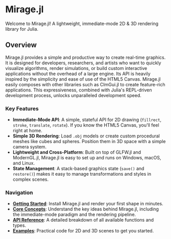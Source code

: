 # Mirage.jl

Welcome to Mirage.jl! A lightweight, immediate-mode 2D & 3D rendering library for Julia.

## Overview

Mirage.jl provides a simple and productive way to create real-time graphics. It is designed for developers, researchers, and artists who want to quickly visualize algorithms, render simulations, or build custom interactive applications without the overhead of a large engine. Its API is heavily inspired by the simplicity and ease of use of the HTML5 Canvas. Mirage.jl easily composes with other libraries such as CImGui.jl to create feature-rich applications. This expressiveness, combined with Julia's REPL-driven development process, unlocks unparalleled development speed.

### Key Features

*   **Immediate-Mode API**: A simple, stateful API for 2D drawing (`fillrect`, `stroke`, `translate`, `rotate`). If you know the HTML5 Canvas, you'll feel right at home.
*   **Simple 3D Rendering**: Load `.obj` models or create custom procedural meshes like cubes and spheres. Position them in 3D space with a simple camera system.
*   **Lightweight and Cross-Platform**: Built on top of GLFW.jl and ModernGL.jl, Mirage.jl is easy to set up and runs on Windows, macOS, and Linux.
*   **State Management**: A stack-based graphics state (`save()` and `restore()`) makes it easy to manage transformations and styles in complex scenes.

### Navigation

*   **[Getting Started](getting_started.md)**: Install Mirage.jl and render your first shape in minutes.
*   **[Core Concepts](concepts.md)**: Understand the key ideas behind Mirage.jl, including the immediate-mode paradigm and the rendering pipeline.
*   **[API Reference](api_reference.md)**: A detailed breakdown of all available functions and types.
*   **[Examples](examples.md)**: Practical code for 2D and 3D scenes to get you started.
